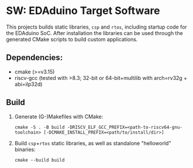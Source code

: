 # SW: EDAduino Target Software

This projects builds static libraries, `csp` and `rtos`, including startup code for the EDAduino SoC.
After installation the libraries can be used through the generated CMake scripts to build custom applications.

## Dependencies:

  - cmake (>=v3.15)
  - riscv-gcc (tested with >8.3; 32-bit or 64-bit+multilib with arch=rv32g + abi=ilp32d)

## Build

1.  Generate (G-)Makefiles with CMake:

    `cmake -S . -B build -DRISCV_ELF_GCC_PREFIX=<path-to-riscv64-gnu-toolchain> [-DCMAKE_INSTALL_PREFIX=<path/to/install/dir>]`    

2.  Build `csp`+`rtos` static libraries, as well as standalone "helloworld" binaries:

    `cmake --build build`

